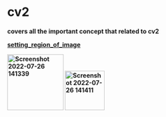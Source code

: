 # cv2
 **covers all the important concept that related to cv2**

**[setting_region_of_image](https://github.com/everythingcanbedone/cv2/commit/dbc78cd275de955dd7a5a2138289e4fe65757df6)**


**<img width="129" alt="Screenshot 2022-07-26 141339" src="https://user-images.githubusercontent.com/104075647/180964094-59f6db66-cf46-4ed1-81d8-f58c4e5d349e.png">                                                                                                              <img width="91" alt="Screenshot 2022-07-26 141411" src="https://user-images.githubusercontent.com/104075647/180964172-311a2d6f-f744-4132-8a3c-f71dcfd8eadf.png">**

